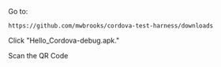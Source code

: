 Go to:

    https://github.com/mwbrooks/cordova-test-harness/downloads

Click "Hello_Cordova-debug.apk."

Scan the QR Code
